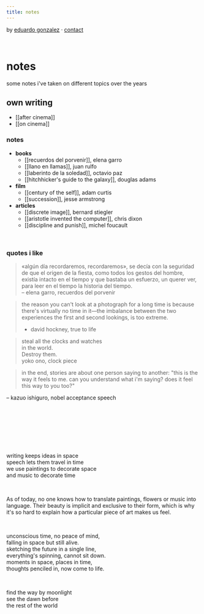 ```yaml
---
title: notes
---
```


by [eduardo gonzalez](https://edugon.studio/things) · [contact](mailto:e@edugon.studio)

⠀  

# notes

some notes i've taken on different topics over the years


## own writing
- [[after cinema]]
- [[on cinema]]

### notes
- **books**
    - [[recuerdos del porvenir]], elena garro
    - [[llano en llamas]], juan rulfo
    - [[laberinto de la soledad]], octavio paz
    - [[hitchhicker's guide to the galaxy]], douglas adams
- **film**
    - [[century of the self]], adam curtis
    - [[succession]], jesse armstrong
- **articles**
    - [[discrete image]], bernard stiegler
    - [[aristotle invented the computer]], chris dixon
    - [[discipline and punish]], michel foucault


 
⠀ ⠀ 
⠀ ⠀ 
### quotes i like

> «algún día recordaremos, recordaremos», se decía con la seguridad de que el origen de la fiesta, como todos los gestos del hombre, existía intacto en el tiempo y que bastaba un esfuerzo, un querer ver, para leer en el tiempo la historia del tiempo.  
– elena garro, recuerdos del porvenir


> the reason you can't look at a photograph for a long time is because there's virtually no time in it—the imbalance between the two experiences the first and second lookings, is too extreme.  
> - david hockney, true to life


> steal all the clocks and watches  
> in the world.  
> Destroy them.  
> yoko ono, clock piece


> in the end, stories are about one person saying to another: "this is the way it feels to me. can you understand what i'm saying? does it feel this way to you too?"

– kazuo ishiguro, nobel acceptance speech

 
⠀ ⠀ 
⠀ ⠀ 
---

⠀ ⠀ 
 
 
⠀ ⠀ 

writing keeps ideas in space  
speech lets them travel in time  
we use paintings to decorate space  
and music to decorate time
 
⠀ ⠀ 
⠀ ⠀ 
 
As of today, no one knows how to translate paintings, flowers or music into language. Their beauty is implicit and exclusive to their form, which is why it's so hard to explain how a particular piece of art makes us feel.
 
⠀ ⠀ 
⠀ ⠀ 
 
unconscious time, no peace of mind,  
falling in space but still alive.  
sketching the future in a single line,  
everything's spinning, cannot sit down.  
moments in space, places in time,  
thoughts penciled in, now come to life.
 
⠀ ⠀ 
⠀ ⠀ 
 
find the way by moonlight  
see the dawn before  
the rest of the world  
 
⠀ ⠀ 
⠀ ⠀ 


